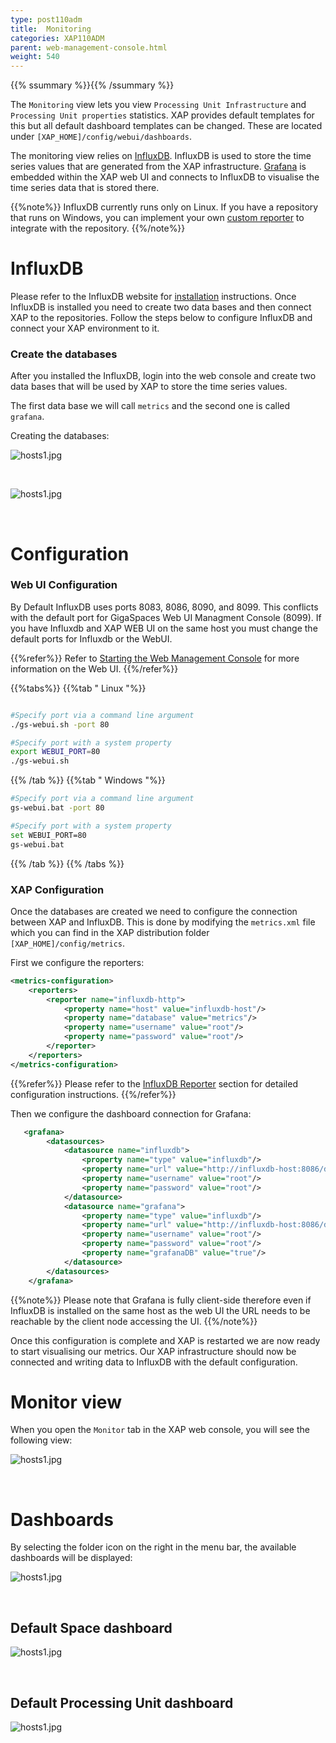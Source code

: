 ```yaml
---
type: post110adm
title:  Monitoring
categories: XAP110ADM
parent: web-management-console.html
weight: 540
---
```



{{% ssummary %}}{{% /ssummary %}}


The `Monitoring` view lets you view `Processing Unit Infrastructure` and  `Processing Unit properties` statistics. XAP provides
default templates for this but all default dashboard templates can be changed. These are located under `[XAP_HOME]/config/webui/dashboards`.

The monitoring view relies on [InfluxDB](http://influxdb.com/). InfluxDB is used to store the time series values that are generated from the XAP infrastructure.
[Grafana](http://grafana.org) is embedded within the XAP web UI and connects to InfluxDB to visualise the time series data that is stored there.


{{%note%}}
InfluxDB currently runs only on Linux. If you have a repository that runs on Windows, you can implement your own [custom reporter](./metrics-custom-reporter.html) to integrate with the repository.
{{%/note%}}


# InfluxDB

Please refer to the InfluxDB website for [installation](http://influxdb.com/docs/v0.8/introduction/installation.html) instructions.
Once InfluxDB is installed you need to create two data bases and then connect XAP to the repositories.  Follow the steps below to configure InfluxDB and connect your XAP environment to it.


### Create the databases

After you installed the InfluxDB, login into the web console and create two data bases that will be used by XAP to store the time series values.

The first data base we will call `metrics` and the second one is called `grafana`.

Creating the databases:

![hosts1.jpg](/attachment_files/web-console/influxdb-create-db.jpg)

<br>

![hosts1.jpg](/attachment_files/web-console/influxdb-create-db2.jpg)

<br>


# Configuration

### Web UI Configuration

By Default InfluxDB uses ports 8083, 8086, 8090, and 8099. This conflicts with the default port for GigaSpaces Web UI Managment Console (8099). If you have Influxdb and XAP WEB UI on the same host you must change the default ports for Influxdb or the WebUI.

{{%refer%}}
Refer to [Starting the Web Management Console](./web-management-console-starting.html) for more information on the Web UI.
{{%/refer%}}

{{%tabs%}}
{{%tab "  Linux "%}}


```bash

#Specify port via a command line argument
./gs-webui.sh -port 80

#Specify port with a system property
export WEBUI_PORT=80
./gs-webui.sh
```

{{% /tab %}}
{{%tab "  Windows "%}}


```bash
#Specify port via a command line argument
gs-webui.bat -port 80

#Specify port with a system property
set WEBUI_PORT=80
gs-webui.bat
```

{{% /tab %}}
{{% /tabs %}}


### XAP Configuration

Once the databases are created we need to configure the connection between XAP and InfluxDB. This is done by modifying the `metrics.xml` file which you can find in the XAP distribution
folder `[XAP_HOME]/config/metrics`.

First we configure the reporters:


```xml
<metrics-configuration>
    <reporters>
        <reporter name="influxdb-http">
            <property name="host" value="influxdb-host"/>
            <property name="database" value="metrics"/>
            <property name="username" value="root"/>
            <property name="password" value="root"/>
        </reporter>
    </reporters>
</metrics-configuration>
```

{{%refer%}}
Please refer to the [InfluxDB Reporter](./metrics-influxdb-reporter.html) section for detailed configuration instructions.
{{%/refer%}}

Then we configure the dashboard connection for Grafana:


```xml
   <grafana>
        <datasources>
            <datasource name="influxdb">
                <property name="type" value="influxdb"/>
                <property name="url" value="http://influxdb-host:8086/db/metrics"/>
                <property name="username" value="root"/>
                <property name="password" value="root"/>
            </datasource>
            <datasource name="grafana">
                <property name="type" value="influxdb"/>
                <property name="url" value="http://influxdb-host:8086/db/grafana"/>
                <property name="username" value="root"/>
                <property name="password" value="root"/>
                <property name="grafanaDB" value="true"/>
            </datasource>
        </datasources>
    </grafana>
```

{{%note%}}
Please note that Grafana is fully client-side therefore even if InfluxDB is installed on the same host as the web UI the URL needs to be reachable by the client node accessing the UI.
{{%/note%}}

Once this configuration is complete and XAP is restarted we are now ready to start visualising our metrics. Our XAP infrastructure should now be connected and writing data to InfluxDB with the default configuration.


# Monitor view

When you open the `Monitor` tab in the XAP web console, you will see the following view:

![hosts1.jpg](/attachment_files/web-console/monitor.jpg)

<br>

# Dashboards

By selecting the folder icon on the right in the menu bar, the available dashboards will be displayed:

![hosts1.jpg](/attachment_files/web-console/monitor1.jpg)

<br>

## Default Space dashboard

![hosts1.jpg](/attachment_files/web-console/monitor2.jpg)

<br>

## Default Processing Unit dashboard

![hosts1.jpg](/attachment_files/web-console/monitor3.jpg)




